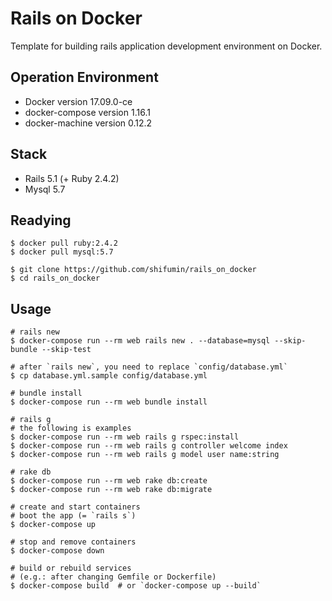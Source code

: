 Rails on Docker
=====
Template for building rails application development environment on Docker.

## Operation Environment

- Docker version 17.09.0-ce
- docker-compose version 1.16.1
- docker-machine version 0.12.2

## Stack

- Rails 5.1 (+ Ruby 2.4.2)
- Mysql 5.7

## Readying

```
$ docker pull ruby:2.4.2
$ docker pull mysql:5.7
```

```
$ git clone https://github.com/shifumin/rails_on_docker
$ cd rails_on_docker
```

## Usage

```
# rails new
$ docker-compose run --rm web rails new . --database=mysql --skip-bundle --skip-test

# after `rails new`, you need to replace `config/database.yml`
$ cp database.yml.sample config/database.yml

# bundle install
$ docker-compose run --rm web bundle install

# rails g
# the following is examples
$ docker-compose run --rm web rails g rspec:install
$ docker-compose run --rm web rails g controller welcome index
$ docker-compose run --rm web rails g model user name:string

# rake db
$ docker-compose run --rm web rake db:create
$ docker-compose run --rm web rake db:migrate

# create and start containers
# boot the app (= `rails s`)
$ docker-compose up

# stop and remove containers
$ docker-compose down

# build or rebuild services
# (e.g.: after changing Gemfile or Dockerfile)
$ docker-compose build  # or `docker-compose up --build`
```
